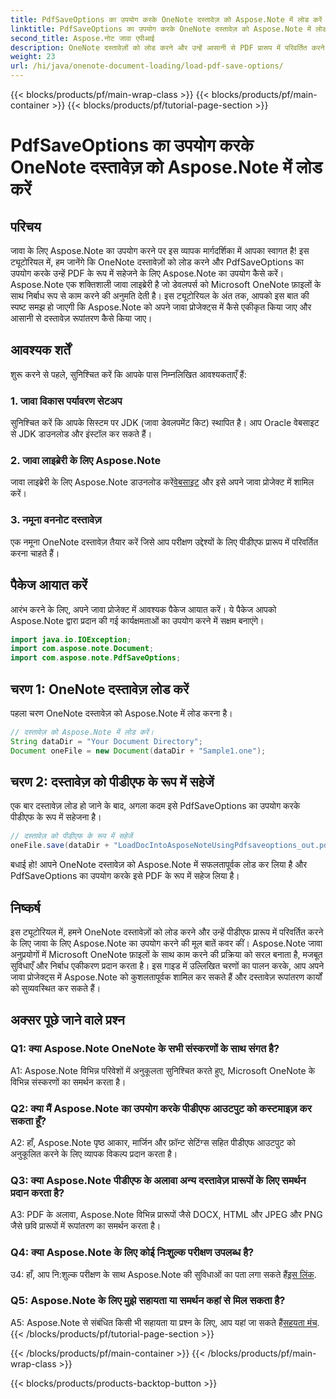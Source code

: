 ```yaml
---
title: PdfSaveOptions का उपयोग करके OneNote दस्तावेज़ को Aspose.Note में लोड करें
linktitle: PdfSaveOptions का उपयोग करके OneNote दस्तावेज़ को Aspose.Note में लोड करें
second_title: Aspose.नोट जावा एपीआई
description: OneNote दस्तावेज़ों को लोड करने और उन्हें आसानी से PDF प्रारूप में परिवर्तित करने के लिए Java के लिए Aspose.Note का उपयोग करना सीखें। Aspose.Note के साथ अपने दस्तावेज़ रूपांतरण कार्यों को सरल बनाएं।
weight: 23
url: /hi/java/onenote-document-loading/load-pdf-save-options/
---
```


{{< blocks/products/pf/main-wrap-class >}}
{{< blocks/products/pf/main-container >}}
{{< blocks/products/pf/tutorial-page-section >}}

# PdfSaveOptions का उपयोग करके OneNote दस्तावेज़ को Aspose.Note में लोड करें

## परिचय

जावा के लिए Aspose.Note का उपयोग करने पर इस व्यापक मार्गदर्शिका में आपका स्वागत है! इस ट्यूटोरियल में, हम जानेंगे कि OneNote दस्तावेज़ों को लोड करने और PdfSaveOptions का उपयोग करके उन्हें PDF के रूप में सहेजने के लिए Aspose.Note का उपयोग कैसे करें। Aspose.Note एक शक्तिशाली जावा लाइब्रेरी है जो डेवलपर्स को Microsoft OneNote फ़ाइलों के साथ निर्बाध रूप से काम करने की अनुमति देती है। इस ट्यूटोरियल के अंत तक, आपको इस बात की स्पष्ट समझ हो जाएगी कि Aspose.Note को अपने जावा प्रोजेक्ट्स में कैसे एकीकृत किया जाए और आसानी से दस्तावेज़ रूपांतरण कैसे किया जाए।

## आवश्यक शर्तें

शुरू करने से पहले, सुनिश्चित करें कि आपके पास निम्नलिखित आवश्यकताएँ हैं:

### 1. जावा विकास पर्यावरण सेटअप

सुनिश्चित करें कि आपके सिस्टम पर JDK (जावा डेवलपमेंट किट) स्थापित है। आप Oracle वेबसाइट से JDK डाउनलोड और इंस्टॉल कर सकते हैं।

### 2. जावा लाइब्रेरी के लिए Aspose.Note

 जावा लाइब्रेरी के लिए Aspose.Note डाउनलोड करें[वेबसाइट](https://releases.aspose.com/note/java/) और इसे अपने जावा प्रोजेक्ट में शामिल करें।

### 3. नमूना वननोट दस्तावेज़

एक नमूना OneNote दस्तावेज़ तैयार करें जिसे आप परीक्षण उद्देश्यों के लिए पीडीएफ प्रारूप में परिवर्तित करना चाहते हैं।

## पैकेज आयात करें

आरंभ करने के लिए, अपने जावा प्रोजेक्ट में आवश्यक पैकेज आयात करें। ये पैकेज आपको Aspose.Note द्वारा प्रदान की गई कार्यक्षमताओं का उपयोग करने में सक्षम बनाएंगे।

```java
import java.io.IOException;
import com.aspose.note.Document;
import com.aspose.note.PdfSaveOptions;
```

## चरण 1: OneNote दस्तावेज़ लोड करें

पहला चरण OneNote दस्तावेज़ को Aspose.Note में लोड करना है।

```java
// दस्तावेज़ को Aspose.Note में लोड करें।
String dataDir = "Your Document Directory";
Document oneFile = new Document(dataDir + "Sample1.one");
```

## चरण 2: दस्तावेज़ को पीडीएफ के रूप में सहेजें

एक बार दस्तावेज़ लोड हो जाने के बाद, अगला कदम इसे PdfSaveOptions का उपयोग करके पीडीएफ के रूप में सहेजना है।

```java
// दस्तावेज़ को पीडीएफ के रूप में सहेजें
oneFile.save(dataDir + "LoadDocIntoAsposeNoteUsingPdfsaveoptions_out.pdf", new PdfSaveOptions());
```

बधाई हो! आपने OneNote दस्तावेज़ को Aspose.Note में सफलतापूर्वक लोड कर लिया है और PdfSaveOptions का उपयोग करके इसे PDF के रूप में सहेज लिया है।

## निष्कर्ष

इस ट्यूटोरियल में, हमने OneNote दस्तावेज़ों को लोड करने और उन्हें पीडीएफ प्रारूप में परिवर्तित करने के लिए जावा के लिए Aspose.Note का उपयोग करने की मूल बातें कवर कीं। Aspose.Note जावा अनुप्रयोगों में Microsoft OneNote फ़ाइलों के साथ काम करने की प्रक्रिया को सरल बनाता है, मजबूत सुविधाएँ और निर्बाध एकीकरण प्रदान करता है। इस गाइड में उल्लिखित चरणों का पालन करके, आप अपने जावा प्रोजेक्ट्स में Aspose.Note को कुशलतापूर्वक शामिल कर सकते हैं और दस्तावेज़ रूपांतरण कार्यों को सुव्यवस्थित कर सकते हैं।

## अक्सर पूछे जाने वाले प्रश्न

### Q1: क्या Aspose.Note OneNote के सभी संस्करणों के साथ संगत है?

A1: Aspose.Note विभिन्न परिवेशों में अनुकूलता सुनिश्चित करते हुए, Microsoft OneNote के विभिन्न संस्करणों का समर्थन करता है।

### Q2: क्या मैं Aspose.Note का उपयोग करके पीडीएफ आउटपुट को कस्टमाइज़ कर सकता हूँ?

A2: हाँ, Aspose.Note पृष्ठ आकार, मार्जिन और फ़ॉन्ट सेटिंग्स सहित पीडीएफ आउटपुट को अनुकूलित करने के लिए व्यापक विकल्प प्रदान करता है।

### Q3: क्या Aspose.Note पीडीएफ के अलावा अन्य दस्तावेज़ प्रारूपों के लिए समर्थन प्रदान करता है?

A3: PDF के अलावा, Aspose.Note विभिन्न प्रारूपों जैसे DOCX, HTML और JPEG और PNG जैसे छवि प्रारूपों में रूपांतरण का समर्थन करता है।

### Q4: क्या Aspose.Note के लिए कोई निःशुल्क परीक्षण उपलब्ध है?

 उ4: हाँ, आप नि:शुल्क परीक्षण के साथ Aspose.Note की सुविधाओं का पता लगा सकते हैं[इस लिंक](https://releases.aspose.com/).

### Q5: Aspose.Note के लिए मुझे सहायता या समर्थन कहां से मिल सकता है?

 A5: Aspose.Note से संबंधित किसी भी सहायता या प्रश्न के लिए, आप यहां जा सकते हैं[सहयता मंच](https://forum.aspose.com/c/note/28).
{{< /blocks/products/pf/tutorial-page-section >}}

{{< /blocks/products/pf/main-container >}}
{{< /blocks/products/pf/main-wrap-class >}}

{{< blocks/products/products-backtop-button >}}
